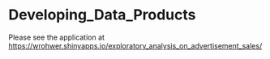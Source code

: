 # Developing_Data_Products

Please see the application at 
https://wrohwer.shinyapps.io/exploratory_analysis_on_advertisement_sales/
